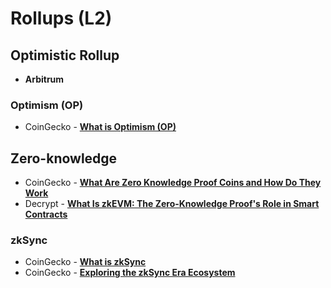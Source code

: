 # Rollups (L2)

## Optimistic Rollup

- **Arbitrum**

### Optimism (OP)
- CoinGecko - [**What is Optimism (OP)**](https://www.coingecko.com/learn/what-is-optimism-op)

## Zero-knowledge

- CoinGecko - [**What Are Zero Knowledge Proof Coins and How Do They Work**](https://www.coingecko.com/learn/zero-knowledge-proofs-and-zk-rollups)
- Decrypt - [**What Is zkEVM: The Zero-Knowledge Proof's Role in Smart Contracts**](https://decrypt.co/resources/what-is-zkevm)

### zkSync

- CoinGecko - [**What is zkSync**](https://www.coingecko.com/learn/what-is-zksync)
- CoinGecko - [**Exploring the zkSync Era Ecosystem**](https://www.coingecko.com/learn/zksync-ecosystem)
